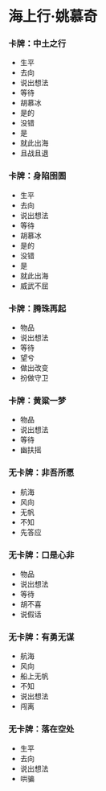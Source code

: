 # 海上行·姚慕奇

### 卡牌：中土之行
- 生平
- 去向
- 说出想法
- 等待
- 胡慕冰
- 是的
- 没错
- 是
- 就此出海
- 且战且退

### 卡牌：身陷囹圄
- 生平
- 去向
- 说出想法
- 等待
- 胡慕冰
- 是的
- 没错
- 是
- 就此出海
- 威武不屈

### 卡牌：腾珠再起
- 物品
- 说出想法
- 等待
- 望兮
- 做出改变
- 扮做守卫

### 卡牌：黄粱一梦
- 物品
- 说出想法
- 等待
- 幽扶摇

### 无卡牌：非吾所愿
- 航海
- 风向
- 无帆
- 不知
- 先答应

### 无卡牌：口是心非
- 物品
- 说出想法
- 等待
- 胡不喜
- 说假话

### 无卡牌：有勇无谋
- 航海
- 风向
- 船上无帆
- 不知
- 说出想法
- 闯离

### 无卡牌：落在空处
- 生平
- 去向
- 说出想法
- 哄骗

